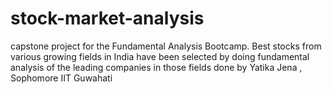 # stock-market-analysis
capstone project for the Fundamental Analysis Bootcamp.
Best stocks from various growing fields in India have been selected by doing fundamental analysis of the leading companies in those fields
done by Yatika Jena , Sophomore IIT Guwahati
